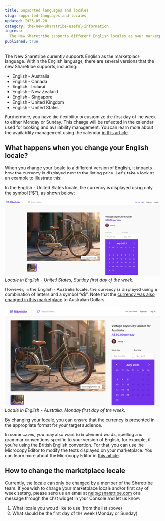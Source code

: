 ```yaml
---
title: Supported languages and locales  
slug: supported-languages-and-locales 
updated: 2023-05-20 
category: the-new-sharetribe-useful-information
ingress:
  The New Sharetribe supports different English locales as your marketplace language. 
published: true
---
```


The New Sharetribe currently supports English as the marketplace language. Within the English language, there are several versions that the new Sharetribe supports, including:

- English - Australia
- English - Canada
- English - Ireland
- English - New Zealand
- English - Singapore
- English - United Kingdom
- English - United States

Furthermore, you have the flexibility to customize the first day of the week to either Monday or Sunday. This change will be reflected in the calendar used for booking and availability management. You can learn more about the availability management using the calendar [in this article](https://www.sharetribe.com/docs/the-new-sharetribe/default-availability-management-options).

## What happens when you change your English locale? 

When you change your locale to a different version of English, it impacts how the currency is displayed next to the listing price. Let's take a look at an example to illustrate this:

In the English - United States locale, the currency is displayed using only the symbol (“$”), as shown below:

![biketribe_locale_us](./biketribe_locale_us.png)
_Locale in English - United States, Sunday first day of the week._

However, in the English - Australia locale, the currency is displayed using a combination of letters and a symbol “A$”. Note that the [currency was also changed in this marketplace](https://www.sharetribe.com/docs/the-new-sharetribe/supported-currencies) to Australian Dollars.

![biketribe_locale_au](./biketribe_locale_au.png)
_Locale in English - Australia, Monday first day of the week._

By changing your locale, you can ensure that the currency is presented in the appropriate format for your target audience.

In some cases, you may also want to implement words, spelling and grammar conventions specific to your version of English, for example, if you’re using the British English convention. For that, you can use the Microcopy Editor to modify the texts displayed on your marketplace. You can learn more about the Microcopy Editor in [this article](https://www.sharetribe.com/docs/the-new-sharetribe/how-to-use-microcopy-editor/).

## How to change the marketplace locale

Currently, the locale can only be changed by a member of the Sharetribe team. If you wish to change your marketplace locale and/or  first day of week setting, please send us an email at help@sharetribe.com or a message through the chat widget in your Console and let us know:


  1. What locale you would like to use (from the list above)
  2. What should be the first day of the week (Monday or Sunday)
